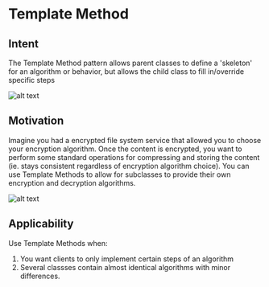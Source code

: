 # Template Method

## Intent

The Template Method pattern allows parent classes to define a 'skeleton' for an algorithm or behavior, but allows the child class to fill in/override specific steps


![alt text]()



## Motivation

Imagine you had a encrypted file system service that allowed you to choose your encryption algorithm. Once the content is encrypted, you want to perform some standard operations for compressing and storing the content (ie. stays consistent regardless of encryption algorithm choice). You can use Template Methods to allow for subclasses to provide their own encryption and decryption algorithms.

![alt text]()

## Applicability

Use Template Methods when:

1. You want clients to only implement certain steps of an algorithm
2. Several classses contain almost identical algorithms with minor differences.
